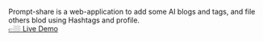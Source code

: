Prompt-share is a web-application to add some AI blogs and tags, and file others blod using Hashtags and profile.
<br>
<a href="https://prompt-share-sepia.vercel.app/"> 👉🏼 Live Demo </link>
